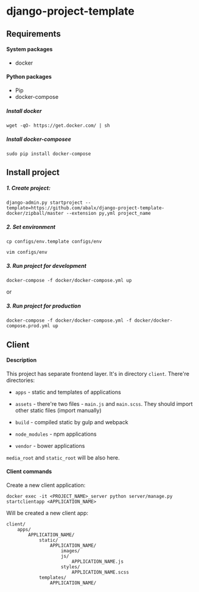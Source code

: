 # django-project-template

## Requirements

#### System packages
* docker

#### Python packages
* Pip
* docker-compose

##### Install docker

`wget -qO- https://get.docker.com/ | sh`

##### Install docker-composee

`sudo pip install docker-compose`

## Install project

##### 1. Create project:

    django-admin.py startproject --template=https://github.com/abalx/django-project-template-docker/zipball/master --extension py,yml project_name
    
##### 2. Set environment

`cp configs/env.template configs/env`

`vim configs/env`
    
##### 3. Run project for development

`docker-compose -f docker/docker-compose.yml up`

or

##### 3. Run project for production

`docker-compose -f docker/docker-compose.yml -f docker/docker-compose.prod.yml up`

## Client
#### Description

This project has separate frontend layer. It's in directory `client`.
There're directories:

* `apps` - static and templates of applications

* `assets` - there're two files - `main.js` and `main.scss`. They should import other static files (import manually)

* `build` - compiled static by gulp and webpack

* `node_modules` - npm applications

* `vendor` - bower applications

`media_root` and `static_root` will be also here.

#### Client commands

Create a new client application:

    docker exec -it <PROJECT_NAME>_server python server/manage.py startclientapp <APPLICATION_NAME>

Will be created a new client app:

    client/
        apps/
            APPLICATION_NAME/
                static/
                    APPLICATION_NAME/
                        images/
                        js/
                            APPLICATION_NAME.js
                        styles/
                            APPLICATION_NAME.scss
                templates/
                    APPLICATION_NAME/
